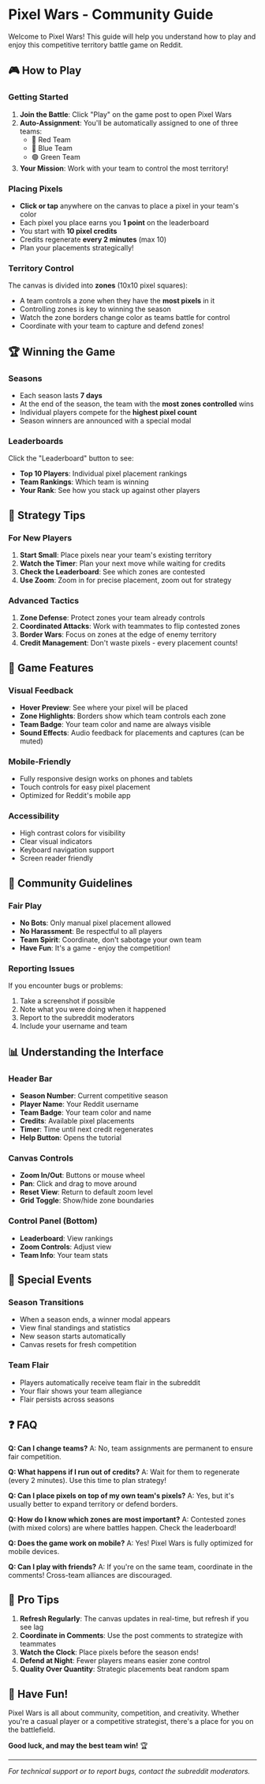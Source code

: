 # Pixel Wars - Community Guide

Welcome to Pixel Wars! This guide will help you understand how to play and enjoy this competitive territory battle game on Reddit.

## 🎮 How to Play

### Getting Started
1. **Join the Battle**: Click "Play" on the game post to open Pixel Wars
2. **Auto-Assignment**: You'll be automatically assigned to one of three teams:
   - 🔴 Red Team
   - 🔵 Blue Team
   - 🟢 Green Team
3. **Your Mission**: Work with your team to control the most territory!

### Placing Pixels
- **Click or tap** anywhere on the canvas to place a pixel in your team's color
- Each pixel you place earns you **1 point** on the leaderboard
- You start with **10 pixel credits**
- Credits regenerate **every 2 minutes** (max 10)
- Plan your placements strategically!

### Territory Control
The canvas is divided into **zones** (10x10 pixel squares):
- A team controls a zone when they have the **most pixels** in it
- Controlling zones is key to winning the season
- Watch the zone borders change color as teams battle for control
- Coordinate with your team to capture and defend zones!

## 🏆 Winning the Game

### Seasons
- Each season lasts **7 days**
- At the end of the season, the team with the **most zones controlled** wins
- Individual players compete for the **highest pixel count**
- Season winners are announced with a special modal

### Leaderboards
Click the "Leaderboard" button to see:
- **Top 10 Players**: Individual pixel placement rankings
- **Team Rankings**: Which team is winning
- **Your Rank**: See how you stack up against other players

## 🎯 Strategy Tips

### For New Players
1. **Start Small**: Place pixels near your team's existing territory
2. **Watch the Timer**: Plan your next move while waiting for credits
3. **Check the Leaderboard**: See which zones are contested
4. **Use Zoom**: Zoom in for precise placement, zoom out for strategy

### Advanced Tactics
1. **Zone Defense**: Protect zones your team already controls
2. **Coordinated Attacks**: Work with teammates to flip contested zones
3. **Border Wars**: Focus on zones at the edge of enemy territory
4. **Credit Management**: Don't waste pixels - every placement counts!

## 🎨 Game Features

### Visual Feedback
- **Hover Preview**: See where your pixel will be placed
- **Zone Highlights**: Borders show which team controls each zone
- **Team Badge**: Your team color and name are always visible
- **Sound Effects**: Audio feedback for placements and captures (can be muted)

### Mobile-Friendly
- Fully responsive design works on phones and tablets
- Touch controls for easy pixel placement
- Optimized for Reddit's mobile app

### Accessibility
- High contrast colors for visibility
- Clear visual indicators
- Keyboard navigation support
- Screen reader friendly

## 🤝 Community Guidelines

### Fair Play
- **No Bots**: Only manual pixel placement allowed
- **No Harassment**: Be respectful to all players
- **Team Spirit**: Coordinate, don't sabotage your own team
- **Have Fun**: It's a game - enjoy the competition!

### Reporting Issues
If you encounter bugs or problems:
1. Take a screenshot if possible
2. Note what you were doing when it happened
3. Report to the subreddit moderators
4. Include your username and team

## 📊 Understanding the Interface

### Header Bar
- **Season Number**: Current competitive season
- **Player Name**: Your Reddit username
- **Team Badge**: Your team color and name
- **Credits**: Available pixel placements
- **Timer**: Time until next credit regenerates
- **Help Button**: Opens the tutorial

### Canvas Controls
- **Zoom In/Out**: Buttons or mouse wheel
- **Pan**: Click and drag to move around
- **Reset View**: Return to default zoom level
- **Grid Toggle**: Show/hide zone boundaries

### Control Panel (Bottom)
- **Leaderboard**: View rankings
- **Zoom Controls**: Adjust view
- **Team Info**: Your team stats

## 🎪 Special Events

### Season Transitions
- When a season ends, a winner modal appears
- View final standings and statistics
- New season starts automatically
- Canvas resets for fresh competition

### Team Flair
- Players automatically receive team flair in the subreddit
- Your flair shows your team allegiance
- Flair persists across seasons

## ❓ FAQ

**Q: Can I change teams?**
A: No, team assignments are permanent to ensure fair competition.

**Q: What happens if I run out of credits?**
A: Wait for them to regenerate (every 2 minutes). Use this time to plan strategy!

**Q: Can I place pixels on top of my own team's pixels?**
A: Yes, but it's usually better to expand territory or defend borders.

**Q: How do I know which zones are most important?**
A: Contested zones (with mixed colors) are where battles happen. Check the leaderboard!

**Q: Does the game work on mobile?**
A: Yes! Pixel Wars is fully optimized for mobile devices.

**Q: Can I play with friends?**
A: If you're on the same team, coordinate in the comments! Cross-team alliances are discouraged.

## 🚀 Pro Tips

1. **Refresh Regularly**: The canvas updates in real-time, but refresh if you see lag
2. **Coordinate in Comments**: Use the post comments to strategize with teammates
3. **Watch the Clock**: Place pixels before the season ends!
4. **Defend at Night**: Fewer players means easier zone control
5. **Quality Over Quantity**: Strategic placements beat random spam

## 🎉 Have Fun!

Pixel Wars is all about community, competition, and creativity. Whether you're a casual player or a competitive strategist, there's a place for you on the battlefield.

**Good luck, and may the best team win!** 🏆

---

*For technical support or to report bugs, contact the subreddit moderators.*
